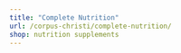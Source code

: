 ```yaml
---
title: "Complete Nutrition"
url: /corpus-christi/complete-nutrition/
shop: nutrition supplements
---
```

